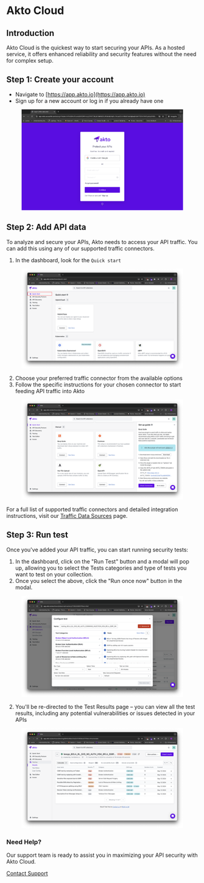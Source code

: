 # Akto Cloud

## Introduction

Akto Cloud is the quickest way to start securing your APIs. As a hosted service, it offers enhanced reliability and security features without the need for complex setup.

## Step 1: Create your account

* Navigate to [https://app.akto.io](https://app.akto.io)
* Sign up for a new account or log in if you already have one

<figure><img src="../.gitbook/assets/image (16).png" alt=""><figcaption></figcaption></figure>

## Step 2: Add API data

To analyze and secure your APIs, Akto needs to access your API traffic. You can add this using any of our supported traffic connectors.

1. In the dashboard, look for the `Quick start`

<figure><img src="../.gitbook/assets/image (17).png" alt=""><figcaption></figcaption></figure>

2. Choose your preferred traffic connector from the available options
3. Follow the specific instructions for your chosen connector to start feeding API traffic into Akto

<figure><img src="../.gitbook/assets/image (18).png" alt=""><figcaption></figcaption></figure>

For a full list of supported traffic connectors and detailed integration instructions, visit our [Traffic Data Sources](https://docs.akto.io/traffic-connections/traffic-data-sources) page.

## Step 3: Run test

Once you've added your API traffic, you can start running security tests:

1. In the dashboard, click on the "Run Test" button and a modal will pop up, allowing you to select the Tests categories and type of tests you want to test on your collection.
2. Once you select the above, click the "Run once now" button in the modal.

<figure><img src="../.gitbook/assets/image (20).png" alt=""><figcaption></figcaption></figure>

2. You'll be re-directed to the  Test Results page – you can view all the test results, including any potential vulnerabilities or issues detected in your APIs

<figure><img src="../.gitbook/assets/image (19).png" alt=""><figcaption></figcaption></figure>

### Need Help?

Our support team is ready to assist you in maximizing your API security with Akto Cloud.

[Contact Support](mailto:support@akto.io)
